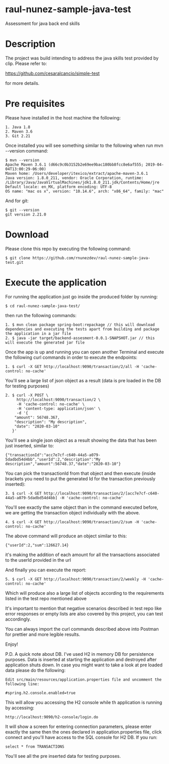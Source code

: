 # raul-nunez-sample-java-test
Assessment for java back end skills

# Description
The project was build intending to address the java skills test provided by clip. Please refer to:

https://github.com/cesaralcancio/simple-test  


for more details.

# Pre requisites 
Please have installed in the host machine the following:

    1. Java 1.8
    2. Maven 3.6
    3. Git 2.21
    
Once installed you will see something similar to the following when run mvn --version command:


    $ mvn --version
    Apache Maven 3.6.1 (d66c9c0b3152b2e69ee9bac180bb8fcc8e6af555; 2019-04-04T13:00:29-06:00)
    Maven home: /Users/developer/itexico/extract/apache-maven-3.6.1
    Java version: 1.8.0_211, vendor: Oracle Corporation, runtime: /Library/Java/JavaVirtualMachines/jdk1.8.0_211.jdk/Contents/Home/jre
    Default locale: en_MX, platform encoding: UTF-8
    OS name: "mac os x", version: "10.14.6", arch: "x86_64", family: "mac"
And for git:

    $ git --version
    git version 2.21.0
    
# Download
Please clone this repo by executing the following command:

    $ git clone https://github.com/rnunezdev/raul-nunez-sample-java-test.git
# Execute the application
For running the application just go inside the produced folder by running:

    $ cd raul-nunez-sample-java-test/
then run the following commands:
    
    1. $ mvn clean package spring-boot:repackage // this will download dependencies and executing the tests apart from building and package the application in a jar file
    2. $ java -jar target/backend-assesment-0.0.1-SNAPSHOT.jar // this will execute the generated jar file

Once the app is up and running you can open another Terminal and execute the following curl commands in order to execute the endpoints:

    1. $ curl -X GET http://localhost:9090/transaction/2/all -H 'cache-control: no-cache'
    
You'll see a large list of json object as a result (data is pre loaded in the DB for testing purposes)

    2. $ curl -X POST \
         http://localhost:9090/transaction/2 \
         -H 'cache-control: no-cache' \
         -H 'content-type: application/json' \
         -d '{
       	"amount": 56748.367,
       	"description": "My description",
       	"date": "2020-03-10"
       }'

You'll see a single json object as a result showing the data that has been just inserted, similar to:

    {"transactionId":"acc7e7cf-c640-44a5-a079-5dadbd54d4bb","userId":2,"description":"My description","amount":56748.37,"date":"2020-03-10"}
    
You can pick the transactionId from that object and then execute (inside brackets you need to put the generated Id for the transaction previously inserted):

    3. $ curl -X GET http://localhost:9090/transaction/2/[acc7e7cf-c640-44a5-a079-5dadbd54d4bb] -H 'cache-control: no-cache' 

You'll see exactly the same object than in the command executed before, we are getting the transaction object individually with the above.

    4. $ curl -X GET http://localhost:9090/transaction/2/sum -H 'cache-control: no-cache' 
 
The above command will produce an object similar to this:

    {"userId":2,"sum":126627.14}
    
it's making the addition of each amount for all the transactions associated to the userId provided in the url

And finally you can execute the report:

    5. $ curl -X GET http://localhost:9090/transaction/2/weekly -H 'cache-control: no-cache' 

Which will produce also a large list of objects according to the requirements listed in the test repo mentioned above

It's important to mention that negative scenarios described in test repo like error responses or empty lists are also covered by this project, you can test accordingly.

You can always import the curl commands described above into Postman for prettier and more legible results.

Enjoy!

P.D. A quick note about DB. I've used H2 in memory DB for persistence purposes. Data is inserted at starting the application and destroyed after application shuts down. In case you might want to take a look at pre loaded data please do the following:

    Edit src/main/resources/application.properties file and uncomment the following line:
    
    #spring.h2.console.enabled=true

This will allow you accessing the H2 console while th application is running by accessing:
    
    http://localhost:9090/h2-console/login.do

It will show a screen for entering connection parameters, please enter exactly the same then the ones declared in application.properties file, click connect and you'll have access to the SQL console for H2 DB. If you run:

    select * from TRANSACTIONS
    
You'll see all the pre inserted data for testing purposes.